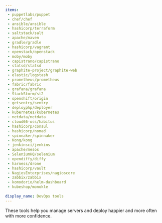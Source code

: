 ```yaml
---
items:
 - puppetlabs/puppet
 - chef/chef
 - ansible/ansible
 - hashicorp/terraform
 - saltstack/salt
 - apache/maven
 - gradle/gradle
 - hashicorp/vagrant
 - openstack/openstack
 - moby/moby
 - capistrano/capistrano
 - statsd/statsd
 - graphite-project/graphite-web
 - elastic/logstash
 - prometheus/prometheus
 - fabric/fabric
 - grafana/grafana
 - StackStorm/st2
 - openshift/origin
 - getsentry/sentry
 - deployphp/deployer
 - kubernetes/kubernetes
 - netdata/netdata
 - cloud66-oss/habitus
 - hashicorp/consul
 - hashicorp/nomad
 - spinnaker/spinnaker
 - Kong/kong
 - jenkinsci/jenkins
 - apache/mesos
 - SeleniumHQ/selenium
 - opendiffy/diffy
 - harness/drone
 - hashicorp/vault
 - NagiosEnterprises/nagioscore
 - zabbix/zabbix
 - komodorio/helm-dashboard
 - kubeshop/monokle
 
display_name: DevOps tools
---
```

These tools help you manage servers and deploy happier and more often with more confidence.
